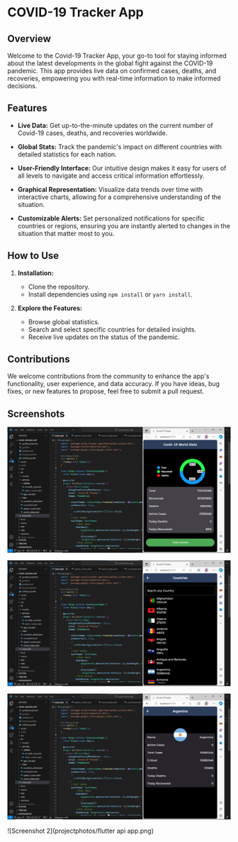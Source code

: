 # COVID-19 Tracker App

## Overview

Welcome to the Covid-19 Tracker App, your go-to tool for staying informed about the latest developments in the global fight against the COVID-19 pandemic. This app provides live data on confirmed cases, deaths, and recoveries, empowering you with real-time information to make informed decisions.

## Features

- **Live Data:** Get up-to-the-minute updates on the current number of Covid-19 cases, deaths, and recoveries worldwide.

- **Global Stats:** Track the pandemic's impact on different countries with detailed statistics for each nation.

- **User-Friendly Interface:** Our intuitive design makes it easy for users of all levels to navigate and access critical information effortlessly.

- **Graphical Representation:** Visualize data trends over time with interactive charts, allowing for a comprehensive understanding of the situation.

- **Customizable Alerts:** Set personalized notifications for specific countries or regions, ensuring you are instantly alerted to changes in the situation that matter most to you.

## How to Use

1. **Installation:**
   - Clone the repository.
   - Install dependencies using `npm install` or `yarn install`.

2. **Explore the Features:**
   - Browse global statistics.
   - Search and select specific countries for detailed insights.
   - Receive live updates on the status of the pandemic.

## Contributions

We welcome contributions from the community to enhance the app's functionality, user experience, and data accuracy. If you have ideas, bug fixes, or new features to propose, feel free to submit a pull request.

## Screenshots

![Screenshot 1](projectphotos/covid19trackerappflutter.png) 

![Screenshot 2](projectphotos/covid19pix.png)

![Screenshot 1](projectphotos/covid19picc.png) 

![Screenshot 2](projectphotos/flutter api app.png)





